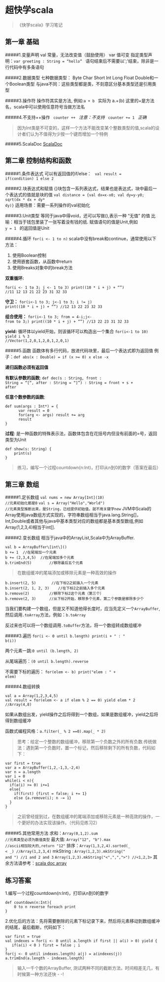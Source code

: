 超快学scala
====================
> 《快学scala》学习笔记



第一章 基础
--------------------

#####1.变量声明
val 常量，无法改变值（鼓励使用）
var 值可变
指定类型声明：<code>var greeting : String  = “hello” </code> 
语句结束后不需要以';'结束，除非是一行代码中有多条语句


#####2.数据类型
七种数据类型：
Byte Char Short Int Long Float Double和一个Boolean类型
与java不同：这些类型都是类，不刻意区分基本类型还是引用类型


#####3.操作符
操作符其实是方法,
例如:<code>a + b </code>
实际为 a.+(b)
这里的+是方法名，scala中可以使用任意符号当做方法名


#####4.不支持++操作
<code> counter ++ </code>  *注意：不支持*
<code> counter += 1 </code> *正确*
> 因为Int类是不可变的，这样一个方法不能改变某个整数类型的值,scala的设计者们认为不值得为少按一个键而增加一个特例

#####5.ScalaDoc
[ScalaDoc](http://www.scala-lang.org/api/2.10.4/#package)


第二章 控制结构和函数
-----------------------

#####1.条件表达式
可以有返回值的if/else： <code> val result = if(condition) 1 else 2 </code>


#####2.块表达式和赋值
{}块包含一系列表达式，结果也是表达式，块中最后一个表达式的值就是块的值
<code>val distance = {val dx=x-x0; val dy=y-y0; sqrt(dx * dx + dy* dy)}</code>
适用场景：需要一系列操作的val初始化


#####3.Unit类型
等同于java中得void，还可以写做(),表示一种 “无值” 的值
比喻：相当于钱包里装了一张写着没有钱的纸.
赋值语句的值是Unit,例如 <code> y = 1 </code> 的返回值是Unit


#####4.循环
<code>for(i <- 1 to n)</code>
scala中没有break和continue，通常使用以下方法：
1. 使用Boolean控制
2. 使用嵌套函数，从函数中return
3. 使用Breaks对象中的break方法

__双重循环:__

<code>for(i <- 1 to 3; j <- 1 to 3) print((10 * i + j) + “”)	//11 12 13 21 22 23 31 32 33</code>

__守卫：__
<code>for(i<-1 to 3; j<-1 to 3; i != j) print((10 * i + j) + “”) //12 13 22 23 32 33</code>

__组合使用：__
<code>for(i<-1 to 3; from = 4-i;j<- from to 3;) print((10 * i + j) + “”)	//13 22 23 31 32 33</code>

__yield:__
循环体以yield开始，则该循环可以构造出一个集合
<code>for(i<-1 to 10) yield i % 3    //Vector(1,2,0,1,2,0,1,2,0,1)</code>


#####5.函数
函数体有多行代码，放进代码块里，最后一个表达式即为返回值
例子：<code>def abs(x : Double) = if (x >= 0) x else -x </code>

__递归函数必须有返回值__

__有默认参数的函数__:
<code>def dec(s : String, front : String = “[“, after : String = “]”) : String = front + s + after</code>

__任意个数参数的函数__:
<pre><code>def sum(args : Int*) = {
      var result = 0
      for(arg <- args) result += arg
      result
}</code></pre>

__过程__:
是一种函数的特殊表示法，函数体包含在花括号内但没有前面的=号，返回类型为Unit
<pre><code>def show(s: String) {
	print(s)
}</code></pre>

> 练习，编写一个过程countdown(n:Int)，打印从n到0的数字（答案在最后）



第三章 数组
-----------------------
#####1.定长数组
<code>val nums = new Array\[Int\](10)	//元素初始化都是0</code>
<code>val s = Array("Hello","World")	//元素类型推断出来，是String，已经提供初始值，就不用关键字new</code>
JVM中Scala的Array使用java数组方式实现的，字符串数组相当于java.lang.String[]，Int,Double或者其他与java中基本类型对应的数组都是基本类型数组,例如Array(1,2,3,4)相当于int[].



#####2.变长数组
相当于java中的ArrayList,Scala中为ArrayBuffer.
<pre><code>val b = ArrayBuffer\[int\]()
b += 1 	//在尾端加一个元素
b += (2,3,4,5)	//在尾端加多个元素
b.trimEnd(5)		//移除最后五个元素</code></pre>

> 在数组缓冲的尾端添加或移除元素是一种高效的操作

<pre><code>b.insert(2, 5)		//在下标2之前插入一个元素
b.insert(2, 1, 2, 3)	//在下标2之前插入多个元素
b.remove(2)			//移除下标2这个元素（第三个）
b.remove(2, 3)		//从下标2开始，移除多个元素，第二个参数是移除多少个</code></pre>

当我们要构建一个数组，但是又不知道他得长度时，应当先定义一个<code>ArrayBuffer</code>,然后调用<code>.toArray</code>方法，例如：<code>b.toArray</code>

反过来也可以将一个数组调用<code>.toBuffer</code>方法，将一个数组转成数组缓冲



#####3.遍历
<code>for(i <- 0 until b.length)	print(i + " : " b(i))</code>

两个元素一跳:<code>0 until (b.length, 2)</code>

从尾端遍历：<code>(0 until b.length).reverse</code>

不需要下标的遍历： <code>for(elem <- b) print("elem : " + elem)</code>



#####4.数组转换
<pre><code>val a = Array(1,2,3,4,5)
val result = for(elem <- a if elem % 2 == 0) yield elem * 2
//Array(4,8)</code></pre>
如果从数组出发，yield操作之后将得到一个数组，如果是数组缓冲，yield之后将得到数组缓冲

函数式编程风格：<code>a.filter(\_ % 2 ==0).map(\_ * 2)</code>

> 思考：给定一个整数的数组缓冲，移除第一个负数之外的所有负数.传统做法：遇到第一个负数时，置一个标记，然后移除剩下的所有负数，代码如下：
<pre><code>var first = true
var a = ArrayBuffer(1,2,-1,3,-2,4)
var n = a.length
var i = 0
while(i < n){
  if(a(i) >= 0) i+=1
  else{
    if(first) {first = false; i += 1}
    else {a.remove(i); n -= 1} 
  }
}</code></pre>

> 之前曾经提到过，在数组缓冲的尾端添加或移除元素是一种高效的操作，一个更好的办法实现该操作。（代码见练习2）

#####5.其他常用方法
求和：<code>Array(0,1,2).sum		//元素类型必须为数值类型</code>
最大值: <code>Array("12", "b").max	//ascii相加较大的,return "12"</code>
排序：<code>Array(1,3,2,4).sorted(_ < _)		//Array(1,2,3,4)</code>
mkString : <code>Array(1,2,3).mkString(" and ")	//1 and 2 and 3</code>
		   <code>Array(1,2,3).mkString("<",",",">")	//<1,2,3></code>
其余方法请参考：[scala doc array](http://www.scala-lang.org/api/2.10.4/#scala.Array)









练习答案
--------------------------
1.编写一个过程countdown(n:Int)，打印从n到0的数字
<pre><code>def countdown(n:Int){  
	0 to n reverse foreach print  
}</code></pre>

2.优化后的方法：先将需要删除的元素下标记录下来，然后将元素移动到数组缓冲的结尾，最后截断，代码如下：
<pre><code>var first = true
val indexes = for(i <- 0 until a.length if first || a(i) > 0) yield {
   if(a(i) < 0 ) first = false ; i
}
for(j <- 0 until indexes.length) a(j) = a(indexes(j))
a.trimEnd(a.length - indexes.length)</code></pre>
> 输入一千个数的ArrayBuffer, 测试两种不同的截断方法，时间相差无几，有时候第一种方法还快 - -!








